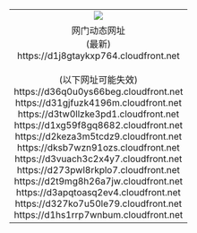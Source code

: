 ﻿<table>
  <tr></tr>
  <tr><td colspan=2 align=center><img src="https://d1j8gtaykxp764.cloudfront.net/Up/oGate.jpg" /></td></tr>
  <tr><td colspan=2 align=center>网门动态网址<br/>(最新)
<br>https://d1j8gtaykxp764.cloudfront.net
<br/><br/>(以下网址可能失效)
<br>https://d36q0u0ys66beg.cloudfront.net
<br>https://d31gjfuzk4196m.cloudfront.net
<br>https://d3tw0llzke3pd1.cloudfront.net
<br>https://d1xg59f8gq8682.cloudfront.net
<br>https://d2keza3m5tcdz9.cloudfront.net
<br>https://dksb7wzn91ozs.cloudfront.net
<br>https://d3vuach3c2x4y7.cloudfront.net
<br>https://d273pwl8rkplo7.cloudfront.net
<br>https://d2t9mg8h26a7jw.cloudfront.net
<br>https://d3apqtoasq2ev4.cloudfront.net
<br>https://d327ko7u50le79.cloudfront.net
<br>https://d1hs1rrp7wnbum.cloudfront.net
    </td>
  </tr>
</table>
